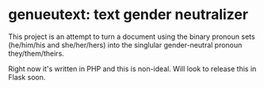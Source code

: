 # genueutext: text gender neutralizer

This project is an attempt to turn a document using the binary pronoun sets (he/him/his and she/her/hers) into the singlular gender-neutral pronoun they/them/theirs. 

Right now it's written in PHP and this is non-ideal. Will look to release this in Flask soon.
